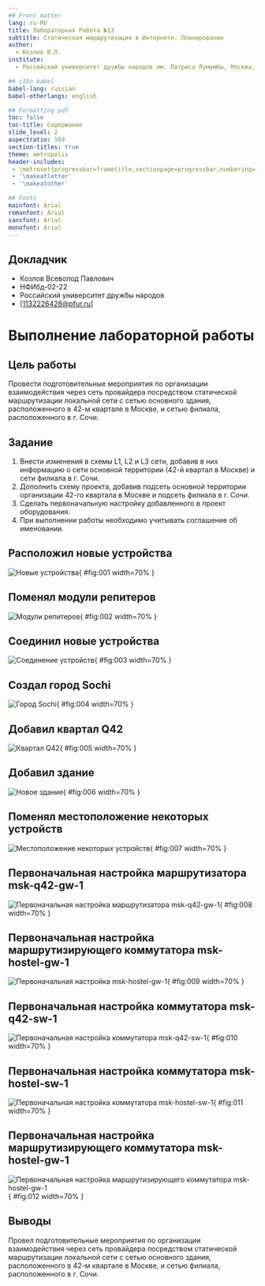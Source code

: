 ```yaml
---
## Front matter
lang: ru-RU
title: Лабораторная Работа №13
subtitle: Статическая маршрутизация в Интернете. Планирование
author:
  - Козлов В.П.
institute:
  - Российский университет дружбы народов им. Патриса Лумумбы, Москва, Россия

## i18n babel
babel-lang: russian
babel-otherlangs: english

## Formatting pdf
toc: false
toc-title: Содержание
slide_level: 2
aspectratio: 169
section-titles: true
theme: metropolis
header-includes:
 - \metroset{progressbar=frametitle,sectionpage=progressbar,numbering=fraction}
 - '\makeatletter'
 - '\makeatother'

## Fonts
mainfont: Arial
romanfont: Arial
sansfont: Arial
monofont: Arial
---
```



## Докладчик

  * Козлов Всеволод Павлович
  * НФИбд-02-22
  * Российский университет дружбы народов
  * [1132226428@pfur.ru]
  
# Выполнение лабораторной работы

## Цель работы

Провести подготовительные мероприятия по организации взаимодействия
через сеть провайдера посредством статической маршрутизации локальной
сети с сетью основного здания, расположенного в 42-м квартале в Москве,
и сетью филиала, расположенного в г. Сочи.

## Задание

1. Внести изменения в схемы L1, L2 и L3 сети, добавив в них информацию
о сети основной территории (42-й квартал в Москве) и сети филиала в г. Сочи.
2. Дополнить схему проекта, добавив подсеть основной территории организации 42-го квартала в Москве и подсеть филиала в г. Сочи.
3. Сделать первоначальную настройку добавленного в проект оборудования.
4. При выполнении работы необходимо учитывать соглашение об именовании.

## Расположил новые устройства

![Новые устройства](image/1.png){ #fig:001 width=70% }

## Поменял модули репитеров

![Модули репитеров](image/2.png){ #fig:002 width=70% }

## Соединил новые устройства

![Соединение устройств](image/3.png){ #fig:003 width=70% }

## Создал город Sochi

![Город Sochi](image/4.png){ #fig:004 width=70% }

## Добавил квартал Q42

![Квартал Q42](image/5.png){ #fig:005 width=70% }

## Добавил здание

![Новое здание](image/6.png){ #fig:006 width=70% }

## Поменял местоположение некоторых устройств

![Местоположение некоторых устройств](image/7.png){ #fig:007 width=70% }

## Первоначальная настройка маршрутизатора msk-q42-gw-1

![Первоначальная настройка маршрутизатора msk-q42-gw-1](image/8.png){ #fig:008 width=70% }

## Первоначальная настройка маршрутизирующего коммутатора msk-hostel-gw-1

![Первоначальная настройка msk-hostel-gw-1](image/9.png){ #fig:009 width=70% }

## Первоначальная настройка коммутатора msk-q42-sw-1

![Первоначальная настройка коммутатора msk-q42-sw-1](image/10.png){ #fig:010 width=70% }

## Первоначальная настройка коммутатора msk-hostel-sw-1

![Первоначальная настройка коммутатора msk-hostel-sw-1](image/11.png){ #fig:011 width=70% }

## Первоначальная настройка маршрутизирующего коммутатора msk-hostel-gw-1

![Первоначальная настройка маршрутизирующего коммутатора msk-hostel-gw-1](image/12.png){ #fig:012 width=70% }

## Выводы

Провел подготовительные мероприятия по организации взаимодействия
через сеть провайдера посредством статической маршрутизации локальной
сети с сетью основного здания, расположенного в 42-м квартале в Москве,
и сетью филиала, расположенного в г. Сочи.
